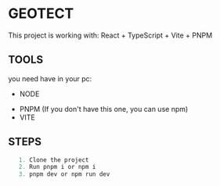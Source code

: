 # GEOTECT

This project is working with: React + TypeScript + Vite + PNPM

## TOOLS
you need have in your pc:
* NODE
 - PNPM (If you don't have this one, you can use npm)
 - VITE

## STEPS
```js
   1. Clone the project
   2. Run pnpm i or npm i 
   3. pnpm dev or npm run dev
```

